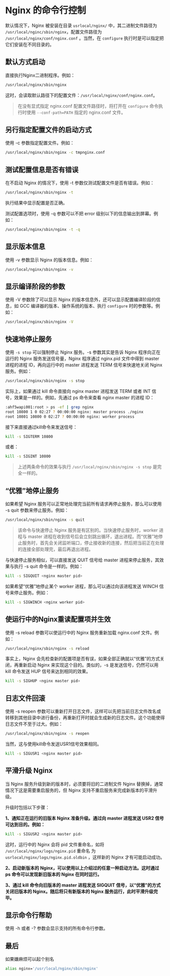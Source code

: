 # Nginx 的命令行控制

默认情况下，Nginx 被安装在目录 `usrlocal/nginx/` 中，其二进制文件路径为 `/usr/local/nginc/sbin/nginx`，配置文件路径为 `/usr/local/nginx/conf/nginx.conf` 。当然，在 `configure` 执行时是可以指定把它们安装在不同目录的。

## 默认方式启动

直接执行Nginx二进制程序。例如：

``` bash
/usr/local/nginx/sbin/nginx
```
这时，会读取默认路径下的配置文件：`/usr/local/nginx/conf/nginx.conf`。

> 在没有显式指定 nginx.conf 配置文件路径时，将打开在 `configure` 命令执行时使用 `--conf-path=PATH` 指定的 nginx.conf 文件。

## 另行指定配置文件的启动方式

使用 -c 参数指定配置文件。例如：
``` bash
/usr/local/nginx/sbin/nginx -c tmpnginx.conf
```

## 测试配置信息是否有错误

在不启动 Nginx 的情况下，使用 -t 参数仅测试配置文件是否有错误。例如：

``` bash
/usr/local/nginx/sbin/nginx -t
```

执行结果中显示配置是否正确。

测试配置选项时，使用 -q 参数可以不把 error 级别以下的信息输出到屏幕。例如：

``` bash
/usr/local/nginx/sbin/nginx -t -q
```

## 显示版本信息

使用 -v 参数显示 Nginx 的版本信息。例如：

``` bash
/usr/local/nginx/sbin/nginx -v
```

## 显示编译阶段的参数

使用 -V 参数除了可以显示 Nginx 的版本信息外，还可以显示配置编译阶段的信息，如 GCC 编译器的版本、操作系统的版本、执行 `configure` 时的参数等。例如：

``` bash
/usr/local/nginx/sbin/nginx -V
```

## 快速地停止服务

使用 `-s stop` 可以强制停止 Nginx 服务。-s 参数其实是告诉 Nginx 程序向正在运行的 Nginx 服务发送信号量，Nginx 程序通过 nginx.pid 文件中得到 master 进程的进程 ID，再向运行中的 master 进程发送 TERM 信号来快速地关闭 Nginx 服务。例如：

``` bash
/usr/local/nginx/sbin/nginx -s stop
```

实际上，如果通过 kill 命令直接向 nginx master 进程发送 TERM 或者 INT 信号，效果是一样的。例如，先通过 ps 命令来查看 nginx master 的进程 ID：

``` bash
:ahf5wapi001:root > ps -ef | grep nginx
root 10800 1 0 02:27 ? 00:00:00 nginx: master process ./nginx
root 10801 10800 0 02:27 ? 00:00:00 nginx: worker process
```

接下来直接通过kill命令来发送信号：

``` bash
kill -s SIGTERM 10800
```

或者：

``` bash
kill -s SIGINT 10800
```

> 上述两条命令的效果与执行 `/usr/local/nginx/sbin/nginx -s stop` 是完全一样的。

## “优雅”地停止服务

如果希望 Nginx 服务可以正常地处理完当前所有请求再停止服务，那么可以使用 -s quit 参数来停止服务。例如：

``` bash
/usr/local/nginx/sbin/nginx -s quit
```

> 该命令与快速停止 Nginx 服务是有区别的。当快速停止服务时，worker 进程与 master 进程在收到信号后会立刻跳出循环，退出进程。而“优雅”地停止服务时，首先会关闭监听端口，停止接收新的连接，然后把当前正在处理的连接全部处理完，最后再退出进程。

与快速停止服务相似，可以直接发送 QUIT 信号给 master 进程来停止服务，其效果与执行 -s quit 命令是一样的。例如：

``` bash
kill -s SIGQUIT <nginx master pid>
```

如果希望“优雅”地停止某个 worker 进程，那么可以通过向该进程发送 WINCH 信号来停止服务。例如：

``` bash
kill -s SIGWINCH <nginx worker pid>
```

## 使运行中的Nginx重读配置项并生效

使用 -s reload 参数可以使运行中的 Nginx 服务重新加载 nginx.conf 文件。例如：

``` bash
/usr/local/nginx/sbin/nginx -s reload
```

事实上，Nginx 会先检查新的配置项是否有误，如果全部正确就以“优雅”的方式关闭，再重新启动 Nginx 来实现这个目的。类似的，-s 是发送信号，仍然可以用 kill 命令发送 HUP 信号来达到相同的效果。

``` bash
kill -s SIGHUP <nginx master pid>
```

## 日志文件回滚

使用 -s reopen 参数可以重新打开日志文件，这样可以先把当前日志文件改名或转移到其他目录中进行备份，再重新打开时就会生成新的日志文件。这个功能使得日志文件不至于过大。例如：

``` bash
/usr/local/nginx/sbin/nginx -s reopen
```

当然，这与使用kill命令发送USR1信号效果相同。

``` bash
kill -s SIGUSR1 <nginx master pid>
```

## 平滑升级 Nginx

当 Nginx 服务升级到新的版本时，必须要将旧的二进制文件 Nginx 替换掉，通常情况下这是需要重启服务的，但 Nginx 支持不重启服务来完成新版本的平滑升级。

升级时包括以下步骤：

**1、通知正在运行的旧版本 Nginx 准备升级。通过向 master 进程发送 USR2 信号可达到目的。例如：**

``` bash
kill -s SIGUSR2 <nginx master pid>
```

这时，运行中的 Nginx 会将 pid 文件重命名，如将 `/usr/local/nginx/logs/nginx.pid` 重命名
为 `usrlocal/nginx/logs/nginx.pid.oldbin` ，这样新的 Nginx 才有可能启动成功。


**2、启动新版本的 Nginx，可以使用以上介绍过的任意一种启动方法。这时通过 ps 命令可以发现新旧版本的 Nginx 在同时运行。**

**3、通过 kill 命令向旧版本的 master 进程发送 SIGQUIT 信号，以“优雅”的方式关闭旧版本的 Nginx。随后将只有新版本的 Nginx 服务运行，此时平滑升级完毕。**

## 显示命令行帮助

使用 -h 或者 -? 参数会显示支持的所有命令行参数。

## 最后

如果嫌麻烦可以起个别名

``` bash
alias nginx='/usr/local/nginx/sbin/nginx'
```